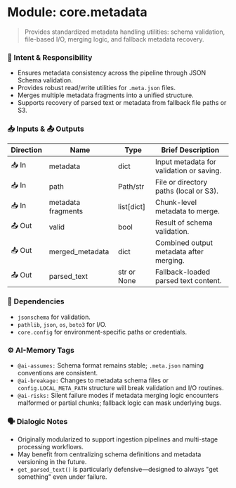 # Module: core.metadata
> Provides standardized metadata handling utilities: schema validation, file-based I/O, merging logic, and fallback metadata recovery.

### 🎯 Intent & Responsibility
- Ensures metadata consistency across the pipeline through JSON Schema validation.
- Provides robust read/write utilities for `.meta.json` files.
- Merges multiple metadata fragments into a unified structure.
- Supports recovery of parsed text or metadata from fallback file paths or S3.

### 📥 Inputs & 📤 Outputs
| Direction | Name              | Type          | Brief Description                                    |
|-----------|-------------------|---------------|------------------------------------------------------|
| 📥 In     | metadata           | dict          | Input metadata for validation or saving.             |
| 📥 In     | path               | Path/str      | File or directory paths (local or S3).               |
| 📥 In     | metadata fragments | list[dict]    | Chunk-level metadata to merge.                       |
| 📤 Out    | valid              | bool          | Result of schema validation.                         |
| 📤 Out    | merged_metadata    | dict          | Combined output metadata after merging.              |
| 📤 Out    | parsed_text        | str or None   | Fallback-loaded parsed text content.                 |

### 🔗 Dependencies
- `jsonschema` for validation.
- `pathlib`, `json`, `os`, `boto3` for I/O.
- `core.config` for environment-specific paths or credentials.

### ⚙️ AI-Memory Tags
- `@ai-assumes:` Schema format remains stable; `.meta.json` naming conventions are consistent.
- `@ai-breakage:` Changes to metadata schema files or `config.LOCAL_META_PATH` structure will break validation and I/O routines.
- `@ai-risks:` Silent failure modes if metadata merging logic encounters malformed or partial chunks; fallback logic can mask underlying bugs.

### 🗣 Dialogic Notes
- Originally modularized to support ingestion pipelines and multi-stage processing workflows.
- May benefit from centralizing schema definitions and metadata versioning in the future.
- `get_parsed_text()` is particularly defensive—designed to always "get something" even under failure.
